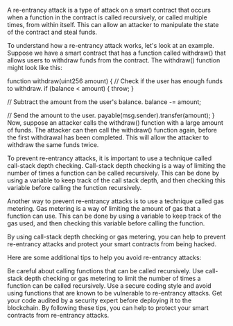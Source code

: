 
A re-entrancy attack is a type of attack on a smart contract that occurs when a function in the contract is called recursively, or called multiple times, from within itself. This can allow an attacker to manipulate the state of the contract and steal funds.

To understand how a re-entrancy attack works, let's look at an example. Suppose we have a smart contract that has a function called withdraw() that allows users to withdraw funds from the contract. The withdraw() function might look like this:

function withdraw(uint256 amount) {
  // Check if the user has enough funds to withdraw.
  if (balance < amount) {
    throw;
  }

  // Subtract the amount from the user's balance.
  balance -= amount;

  // Send the amount to the user.
  payable(msg.sender).transfer(amount);
}
Now, suppose an attacker calls the withdraw() function with a large amount of funds. The attacker can then call the withdraw() function again, before the first withdrawal has been completed. This will allow the attacker to withdraw the same funds twice.

To prevent re-entrancy attacks, it is important to use a technique called call-stack depth checking. Call-stack depth checking is a way of limiting the number of times a function can be called recursively. This can be done by using a variable to keep track of the call stack depth, and then checking this variable before calling the function recursively.

Another way to prevent re-entrancy attacks is to use a technique called gas metering. Gas metering is a way of limiting the amount of gas that a function can use. This can be done by using a variable to keep track of the gas used, and then checking this variable before calling the function.

By using call-stack depth checking or gas metering, you can help to prevent re-entrancy attacks and protect your smart contracts from being hacked.

Here are some additional tips to help you avoid re-entrancy attacks:

Be careful about calling functions that can be called recursively.
Use call-stack depth checking or gas metering to limit the number of times a function can be called recursively.
Use a secure coding style and avoid using functions that are known to be vulnerable to re-entrancy attacks.
Get your code audited by a security expert before deploying it to the blockchain.
By following these tips, you can help to protect your smart contracts from re-entrancy attacks.